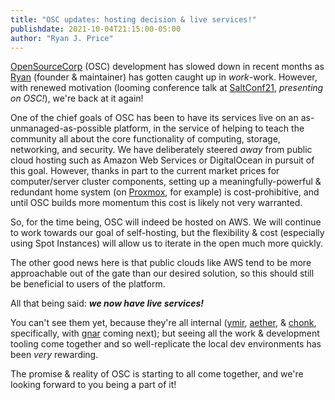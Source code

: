 ```yaml
---
title: "OSC updates: hosting decision & live services!"
publishdate: 2021-10-04T21:15:00-05:00
author: "Ryan J. Price"
---
```


[OpenSourceCorp](https://github.com/opensourcecorp/opensourcecorp) (OSC)
development has slowed down in recent months as
[Ryan](https://github.com/ryapric) (founder & maintainer) has gotten caught up
in *work*-work. However, with renewed motivation (looming conference talk at
[SaltConf21](https://saltconf.com/), *presenting on OSC!*), we're back at it
again!

One of the chief goals of OSC has been to have its services live on an
as-unmanaged-as-possible platform, in the service of helping to teach the
community all about the core functionality of computing, storage, networking,
and security. We have deliberately steered *away* from public cloud hosting such
as Amazon Web Services or DigitalOcean in pursuit of this goal. However, thanks
in part to the current market prices for computer/server cluster components,
setting up a meaningfully-powerful & redundant home system (on
[Proxmox](https://www.proxmox.com/en/), for example) is cost-prohibitive, and
until OSC builds more momentum this cost is likely not very warranted.

So, for the time being, OSC will indeed be hosted on AWS. We will continue to
work towards our goal of self-hosting, but the flexibility & cost (especially
using Spot Instances) will allow us to iterate in the open much more quickly.

The other good news here is that public clouds like AWS tend to be more
approachable out of the gate than our desired solution, so this should still be
beneficial to users of the platform.

All that being said: ***we now have live services!***

You can't see them yet, because they're all internal
([ymir](https://github.com/opensourcecorp/ymir),
[aether](https://github.com/opensourcecorp/aether), &
[chonk](https://github.com/opensourcecorp/chonk), specifically, with
[gnar](https://github.com/opensourcecorp/gnar) coming next); but seeing all the
work & development tooling come together and so well-replicate the local dev
environments has been *very* rewarding.

The promise & reality of OSC is starting to all come together, and we're looking
forward to you being a part of it!
